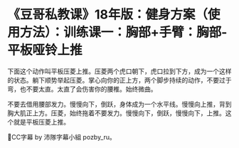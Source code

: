# 《豆哥私教课》18年版：健身方案（使用方法）：训练课一：胸部+手臂：胸部-平板哑铃上推

下面这个动作叫平板压菱上推。压菱两个虎口朝下，虎口拉到下方，成为一个这样的状态。躺下顺势举起压菱。掌心向你的正上方，两个脚步持续的动作，不要过于弯，也不要太直。太直了会伤害你的腰椎。始终微曲。

不要去借用腰部发力。慢慢向下，倒跃，身体成为一个水平线。慢慢向上推，背到胸大肌正上方。压菱，始终拖着不要发力。慢慢向下，倒跃，慢慢向下，上推。这个就是平板压菱上推。

💬CC字幕 by 沛隊字幕小組  pozby_ru。